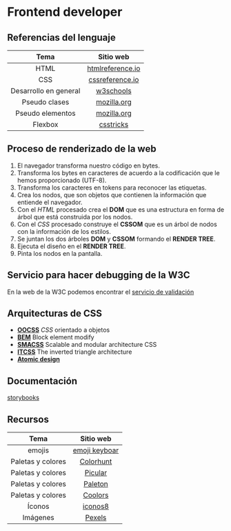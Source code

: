 # Frontend developer

## Referencias del lenguaje

| Tema | Sitio web |
|:--------:|:--------:|
| HTML | [htmlreference.io](https://htmlreference.io) |
| CSS | [cssreference.io](https://cssreference.io) |
| Desarrollo en general | [w3schools](https://www.w3schools.com) |
| Pseudo clases | [mozilla.org](https://developer.mozilla.org/en-US/docs/Web/CSS/Pseudo-classes) |
| Pseudo elementos | [mozilla.org](https://developer.mozilla.org/en-US/docs/Web/CSS/Pseudo-elements) |
| Flexbox | [csstricks](https://css-tricks.com/guides/) |

## Proceso de renderizado de la web

1. El navegador transforma nuestro código en bytes.
2. Transforma los bytes en caracteres de acuerdo a la codificación que le hemos proporcionado (UTF-8).
3. Transforma los caracteres en tokens para reconocer las etiquetas.
4. Crea los nodos, que son objetos que contienen la información que entiende el navegador.
5. Con el *HTML* procesado crea el **DOM** que es una estructura en forma de árbol que está construida por los nodos.
6. Con el *CSS* procesado construye el **CSSOM** que es un árbol de nodos con la información de los estilos.
7. Se juntan los dos árboles **DOM** y **CSSOM** formando el **RENDER TREE**.
8. Ejecuta el diseño en el **RENDER TREE**.
9. Pinta los nodos en la pantalla.

## Servicio para hacer debugging de la W3C

En la web de la W3C podemos encontrar el [servicio de validación](https://validator.w3.org)

## Arquitecturas de CSS

- [**OOCSS**](https://www.smashingmagazine.com/2011/12/an-introduction-to-object-oriented-css-oocss/) *CSS* orientado a objetos
- [**BEM**](http://getbem.com/introduction/) Block element modify
- [**SMACSS**](http://smacss.com/) Scalable and modular architecture CSS
- [**ITCSS**](https://www.xfive.co/blog/itcss-scalable-maintainable-css-architecture/) The inverted triangle architecture
- [**Atomic design**](http://bradfrost.com/blog/post/atomic-web-design/)

## Documentación

[storybooks](https://storybook.js.org)

## Recursos

| Tema | Sitio web |
|:--------:|:--------:|
| emojis | [emoji keyboar](https://coolsymbol.com/emojis/emoji-for-copy-and-paste.html) |
| Paletas y colores | [Colorhunt](https://colorhunt.co) |
| Paletas y colores | [Picular](https://picular.co/Video) |
| Paletas y colores | [Paleton](http://paletton.com/#uid=1000u0kllllaFw0g0qFqFg0w0aF) |
| Paletas y colores | [Coolors](https://coolors.co/001514-fbfffe-6b0504-a3320b-e6af2e) |
| Íconos | [iconos8](https://iconos8.es) |
| Imágenes | [Pexels](https://www.pexels.com) |